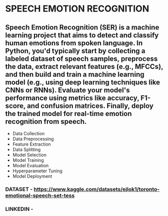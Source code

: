 # SPEECH EMOTION RECOGNITION
## Speech Emotion Recognition (SER) is a machine learning project that aims to detect and classify human emotions from spoken language. In Python, you'd typically start by collecting a labeled dataset of speech samples, preprocess the data, extract relevant features (e.g., MFCCs), and then build and train a machine learning model (e.g., using deep learning techniques like CNNs or RNNs). Evaluate your model's performance using metrics like accuracy, F1-score, and confusion matrices. Finally, deploy the trained model for real-time emotion recognition from speech.

* Data Collection
* Data Preprocessing
* Feature Extraction
* Data Splitting
* Model Selection
* Model Training
* Model Evaluation
* Hyperparameter Tuning
* Model Deployment


### DATASET - https://www.kaggle.com/datasets/ejlok1/toronto-emotional-speech-set-tess

### LINKEDIN - 
